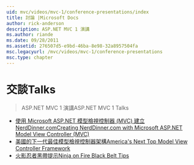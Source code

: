 ```yaml
---
uid: mvc/videos/mvc-1/conference-presentations/index
title: 討論 |Microsoft Docs
author: rick-anderson
description: ASP.NET MVC 1 演講
ms.author: riande
ms.date: 09/28/2011
ms.assetid: 276507d5-e9bd-46ba-8e98-32a8957504fa
msc.legacyurl: /mvc/videos/mvc-1/conference-presentations
msc.type: chapter
---
```

<a name="talks"></a><span data-ttu-id="0ced7-103">交談</span><span class="sxs-lookup"><span data-stu-id="0ced7-103">Talks</span></span>
====================
> <span data-ttu-id="0ced7-104">ASP.NET MVC 1 演講</span><span class="sxs-lookup"><span data-stu-id="0ced7-104">ASP.NET MVC 1 Talks</span></span>


- [<span data-ttu-id="0ced7-105">使用 Microsoft ASP.NET 模型檢視控制器 (MVC) 建立 NerdDinner.com</span><span class="sxs-lookup"><span data-stu-id="0ced7-105">Creating NerdDinner.com with Microsoft ASP.NET Model View Controller (MVC)</span></span>](creating-nerddinnercom-with-microsoft-aspnet-model-view-controller-mvc.md)
- [<span data-ttu-id="0ced7-106">美國的下一代最佳模型檢視控制器架構</span><span class="sxs-lookup"><span data-stu-id="0ced7-106">America's Next Top Model View Controller Framework</span></span>](americas-next-top-model-view-controller-framework.md)
- [<span data-ttu-id="0ced7-107">火影忍者黑帶提示</span><span class="sxs-lookup"><span data-stu-id="0ced7-107">Ninja on Fire Black Belt Tips</span></span>](ninja-on-fire-black-belt-tips.md)
